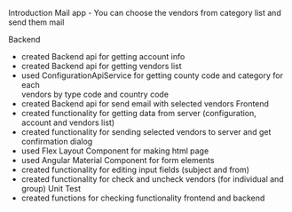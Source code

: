 Introduction Mail app - 
You can choose the vendors from category list and send them mail 

Backend
* created Backend api for getting account info
* created Backend api for getting vendors list 
* used ConfigurationApiService for  getting county code and category for each  
  vendors by type code and country code 
* created Backend api for send email with selected vendors 
Frontend
* created functionality for getting data from server (configuration, account and vendors list)
* created functionality for sending selected vendors to server and get confirmation dialog
* used Flex Layout Component for making html page
* used Angular Material Component for form elements 
* created functionality for editing input fields (subject and from)
* created functionality for check and uncheck vendors (for individual and group)
Unit Test
* created functions for checking functionality frontend and backend


